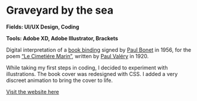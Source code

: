 # Graveyard by the sea 
__Fields: UI/UX Design, Coding__

__Tools: Adobe XD, Adobe Illustrator, Brackets__

Digital interpretation of a [book binding](http://www.sothebys.com/en/auctions/ecatalogue/2013/livres-manuscrits-pf1313/lot.187.html) signed by [Paul Bonet](http://www.capc-bordeaux.fr/en/program/paul-bonet) in 1956, for the poem [“Le Cimetiére Marin”](https://intranslation.brooklynrail.org/french/the-graveyard-by-the-sea/), written by [Paul Valéry](https://en.wikipedia.org/wiki/Paul_Val%C3%A9ry) in 1920.

While taking my first steps in coding, I decided to experiment with illustrations. 
The book cover was redesigned with CSS. I added a very discreet animation to bring the cover to life.

[Visit the website here](https://elenatsap.github.io/graveyard-by-the-sea/)
